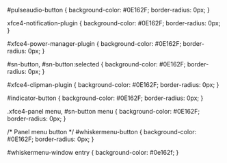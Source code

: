 
#pulseaudio-button {
    background-color: #0E162F;
    border-radius: 0px;
}

xfce4-notification-plugin {
    background-color: #0E162F;
    border-radius: 0px;
}

#xfce4-power-manager-plugin {
    background-color: #0E162F;
    border-radius: 0px;
}

#sn-button, #sn-button:selected {
    background-color: #0E162F;
    border-radius: 0px;
}

#xfce4-clipman-plugin {
    background-color: #0E162F;
    border-radius: 0px;
}

#indicator-button {
    background-color: #0E162F;
    border-radius: 0px;
}

.xfce4-panel menu, #sn-button menu {
    background-color: #0E162F;
    border-radius: 0px;
}


/* Panel menu button */
#whiskermenu-button {
    background-color: #0E162F;
    border-radius: 0px;
}


#whiskermenu-window entry {
    background-color: #0e162f;
}
